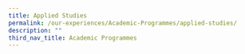 ```yaml
---
title: Applied Studies
permalink: /our-experiences/Academic-Programmes/applied-studies/
description: ""
third_nav_title: Academic Programmes
---
```

